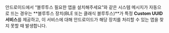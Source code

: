 안드로이드에서 “블루투스 필요한 앱을 설치해주세요”와 같은 시스템 메시지가 자동으로 뜨는 경우는 **블루투스 장치(BLE 또는 클래식 블루투스)**가 특정 **Custom UUID 서비스**를 제공하고, 이 서비스에 대해 안드로이드가 해당 장치를 처리할 수 있는 앱을 찾지 못할 때 발생합니다.